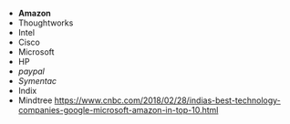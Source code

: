 - **Amazon**
- Thoughtworks
- Intel
- Cisco
- Microsoft
- HP
- *paypal*
- *Symentac*
- Indix
- Mindtree
https://www.cnbc.com/2018/02/28/indias-best-technology-companies-google-microsoft-amazon-in-top-10.html
